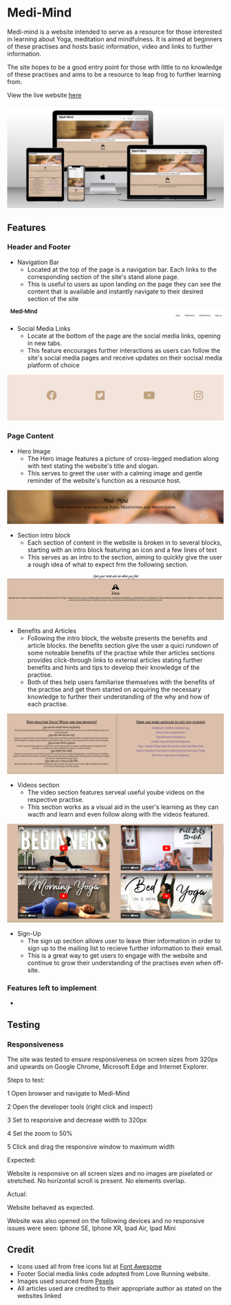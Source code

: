 # Medi-Mind

Medi-mind is a website intended to serve as a resource for those interested in learning about Yoga, meditation and mindfulness. It is aimed at beginners of these practises and hosts basic information, video and links to further information. 

The site hopes to be a good entry point for those with little to no knowledge of these practises and aims to be a resource to leap frog to further learning from.

View the live website [here](https://davidjf97.github.io/medimind/) 

<img src="docs/readme_images/multidevice_mockup.PNG" alt="image of multiple devise mock ups of the website">

## Features

### Header and Footer

* Navigation Bar
    * Located at the top of the page is a navigation bar. Each links to the corresponding section of the site's stand alone page.
    * This is useful to users as upon landing on the page they can see the content that is available and instantly navigate to their desired section of the site

<img src="docs/readme_images/headernavlinks.PNG" alt="image of the header navigation bar">

* Social Media Links
    * Locate at the bottom of the page are the social media links, opening in new tabs.
    * This feature encourages further interactions as users can follow the site's social media pages and receive updates on their socisal media platform of choice

<img src="docs/readme_images/footerlinks.PNG" alt="image of the footer social media links">

### Page Content

* Hero Image
    * The Hero image features a picture of cross-legged mediation along with text stating the website's title and slogan.
    * This serves to greet the user with a calming image and gentle reminder of the website's function as a resource host.

<img src="docs/readme_images/heroimage.PNG" alt="image of website's hero image">

* Section intro block
    * Each section of content in the website is broken in to several blocks, starting with an intro block featuring an icon and a few lines of text
    * This serves as an intro to the section, aiming to quickly give the user a rough idea of what to expect frm the following section.   

<img src="docs/readme_images/yoga1stblock.PNG" alt="image of the intro block to the yoga section">

* Benefits and Articles
    * Following the intro block, the website presents the benefits and article blocks. the benefits section give the user a quici rundown of some noteable benefits of the practise while ther articles sections provides click-through links to external articles stating further benefits and hints and tips to develop their knowledge of the practise.
    * Both of thes help users familiarise themselves with the benefits of the practise and get them started on acquiring the necessary knowledge to further their understanding of the why and how of each practise.

<img src="docs/readme_images/benefitsandarticles.PNG" alt="image of the benefits and artice blocks to the yoga section">

* Videos section
    * The video section features serveal useful yoube videos on the respective practise.
    * This section works as a visual aid in the user's learning as they can wacth and learn and even follow along with the videos featured.

<img src="docs/readme_images/videosection.PNG" alt="image of the video section block to the yoga section">

* Sign-Up
    * The sign up section allows user to leave thier information in order to sign up to the mailing list to recieve further information to their email.
    * This is a great way to get users to engage with the website and continue to grow their understanding of the practises even when off-site.

### Features left to implement
* 

## Testing

### Responsiveness

The site was tested to ensure responsiveness on screen sizes from 320px and upwards on Google Chrome, Microsoft Edge and Internet Explorer.

Steps to test:

1 Open browser and navigate to Medi-Mind

2 Open the developer tools (right click and inspect)

3 Set to responsive and decrease width to 320px

4 Set the zoom to 50%

5 Click and drag the responsive window to maximum width

Expected:

Website is responsive on all screen sizes and no images are pixelated or stretched. No horizontal scroll is present. No elements overlap.

Actual:

Website behaved as expected.

Website was also opened on the following devices and no responsive issues were seen:
Iphone SE, Iphone XR, Ipad Air, Ipad Mini


## Credit
* Icons used all from free icons list at [Font Awesome](https://fontawesome.com/)
* Footer Social media links code adopted from Love Running website.
* Images used sourced from [Pexels](https://www.pexels.com/)
* All articles used are credited to their appropriate author as stated on the websites linked